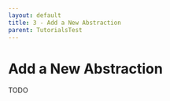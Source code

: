 ```yaml
---
layout: default
title: 3 - Add a New Abstraction
parent: TutorialsTest
---
```


# Add a New Abstraction

TODO
